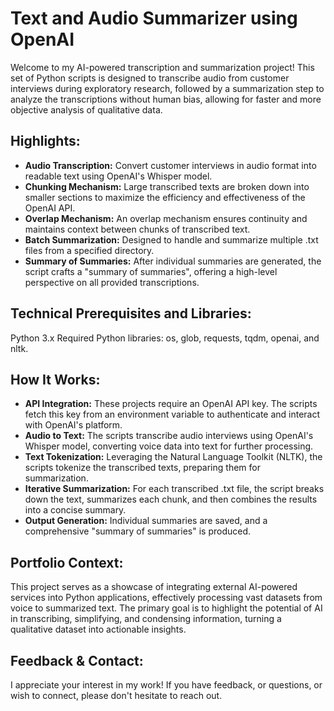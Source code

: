 # Text and Audio Summarizer using OpenAI
Welcome to my AI-powered transcription and summarization project! This set of Python scripts is designed to transcribe audio from customer interviews during exploratory research, followed by a summarization step to analyze the transcriptions without human bias, allowing for faster and more objective analysis of qualitative data.

## Highlights:
- **Audio Transcription:** Convert customer interviews in audio format into readable text using OpenAI's Whisper model.
- **Chunking Mechanism:** Large transcribed texts are broken down into smaller sections to maximize the efficiency and effectiveness of the OpenAI API.
- **Overlap Mechanism:** An overlap mechanism ensures continuity and maintains context between chunks of transcribed text.
- **Batch Summarization:** Designed to handle and summarize multiple .txt files from a specified directory.
- **Summary of Summaries:** After individual summaries are generated, the script crafts a "summary of summaries", offering a high-level perspective on all provided transcriptions.

## Technical Prerequisites and Libraries:
Python 3.x
Required Python libraries: os, glob, requests, tqdm, openai, and nltk.

## How It Works:
- **API Integration:** These projects require an OpenAI API key. The scripts fetch this key from an environment variable to authenticate and interact with OpenAI's platform.
- **Audio to Text:** The scripts transcribe audio interviews using OpenAI's Whisper model, converting voice data into text for further processing.
- **Text Tokenization:** Leveraging the Natural Language Toolkit (NLTK), the scripts tokenize the transcribed texts, preparing them for summarization.
- **Iterative Summarization:** For each transcribed .txt file, the script breaks down the text, summarizes each chunk, and then combines the results into a concise summary.
- **Output Generation:** Individual summaries are saved, and a comprehensive "summary of summaries" is produced.

## Portfolio Context:
This project serves as a showcase of integrating external AI-powered services into Python applications, effectively processing vast datasets from voice to summarized text. The primary goal is to highlight the potential of AI in transcribing, simplifying, and condensing information, turning a qualitative dataset into actionable insights.

## Feedback & Contact:
I appreciate your interest in my work! If you have feedback, or questions, or wish to connect, please don't hesitate to reach out.
